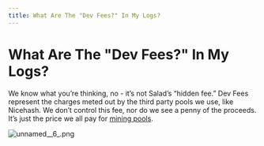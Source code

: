 ```yaml
---
title: What Are The "Dev Fees?" In My Logs?
---
```


# What Are The "Dev Fees?" In My Logs?

We know what you’re thinking, no - it’s not Salad’s “hidden fee.” Dev Fees represent the charges meted out by the third
party pools we use, like Nicehash. We don’t control this fee, nor do we see a penny of the proceeds. It’s just the price
we all pay for [mining pools](https://en.wikipedia.org/wiki/Mining_pool).

![unnamed__6_.png](https://s3.amazonaws.com/helpscout.net/docs/assets/615b47bfca9e0011a4434693/images/619e6a192b380503dfe08168/img-25145-1637771324-1862761999.png)
